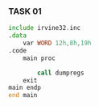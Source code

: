 ### TASK 01
``` asm
include irvine32.inc
.data
	var WORD 12h,8h,19h
.code
	main proc

		call dumpregs
	exit
main endp
end main 
```

